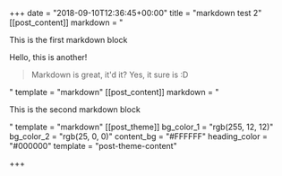 +++
date = "2018-09-10T12:36:45+00:00"
title = "markdown test 2"
[[post_content]]
markdown = "<p>This is the first markdown block</p><p></p><p>Hello, this is another!</p><p></p><blockquote><p>Markdown is great, it'd it? Yes, it sure is :D</p></blockquote>"
template = "markdown"
[[post_content]]
markdown = "<p>This is the second markdown block</p>"
template = "markdown"
[[post_theme]]
bg_color_1 = "rgb(255, 12, 12)"
bg_color_2 = "rgb(25, 0, 0)"
content_bg = "#FFFFFF"
heading_color = "#000000"
template = "post-theme-content"

+++
